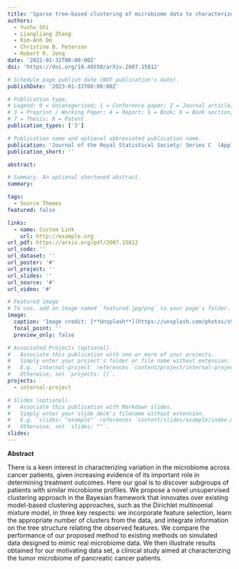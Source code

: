 ```yaml
---
title: 'Sparse tree-based clustering of microbiome data to characterize microbiome heterogeneity in pancreatic cancer'
authors:
  - Yushu Shi
  - Liangliang Zhang
  - Kim-Anh Do
  - Christine B. Peterson
  - Robert R. Jenq
date: '2022-01-31T00:00:00Z'
doi: 'https://doi.org/10.48550/arXiv.2007.15812'

# Schedule page publish date (NOT publication's date).
publishDate: '2023-01-31T00:00:00Z'

# Publication type.
# Legend: 0 = Uncategorized; 1 = Conference paper; 2 = Journal article;
# 3 = Preprint / Working Paper; 4 = Report; 5 = Book; 6 = Book section;
# 7 = Thesis; 8 = Patent
publication_types: ['3']

# Publication name and optional abbreviated publication name.
publication: 'Journal of the Royal Statistical Society: Series C  (Applied Statistics)'
publication_short: ''

abstract: 

# Summary. An optional shortened abstract.
summary: 

tags:
  - Source Themes
featured: false

links:
  - name: Custom Link
    url: http://example.org
url_pdf: https://arxiv.org/pdf/2007.15812
url_code: ''
url_dataset: ''
url_poster: '#'
url_project: ''
url_slides: ''
url_source: '#'
url_video: '#'

# Featured image
# To use, add an image named `featured.jpg/png` to your page's folder.
image:
  caption: 'Image credit: [**Unsplash**](https://unsplash.com/photos/s9CC2SKySJM)'
  focal_point: ''
  preview_only: false

# Associated Projects (optional).
#   Associate this publication with one or more of your projects.
#   Simply enter your project's folder or file name without extension.
#   E.g. `internal-project` references `content/project/internal-project/index.md`.
#   Otherwise, set `projects: []`.
projects:
  - internal-project

# Slides (optional).
#   Associate this publication with Markdown slides.
#   Simply enter your slide deck's filename without extension.
#   E.g. `slides: "example"` references `content/slides/example/index.md`.
#   Otherwise, set `slides: ""`.
slides:
---
```


**Abstract**

There is a keen interest in characterizing variation in the microbiome across cancer patients, given increasing evidence of its important role in determining treatment outcomes. Here our goal is to discover subgroups of patients with similar microbiome profiles. We propose a novel unsupervised clustering approach in the Bayesian framework that innovates over existing model-based clustering approaches, such as the Dirichlet multinomial mixture model, in three key respects: we incorporate feature selection, learn the appropriate number of clusters from the data, and integrate information on the tree structure relating the observed features. We compare the performance of our proposed method to existing methods on simulated data designed to mimic real microbiome data. We then illustrate results obtained for our motivating data set, a clinical study aimed at characterizing the tumor microbiome of pancreatic cancer patients.
